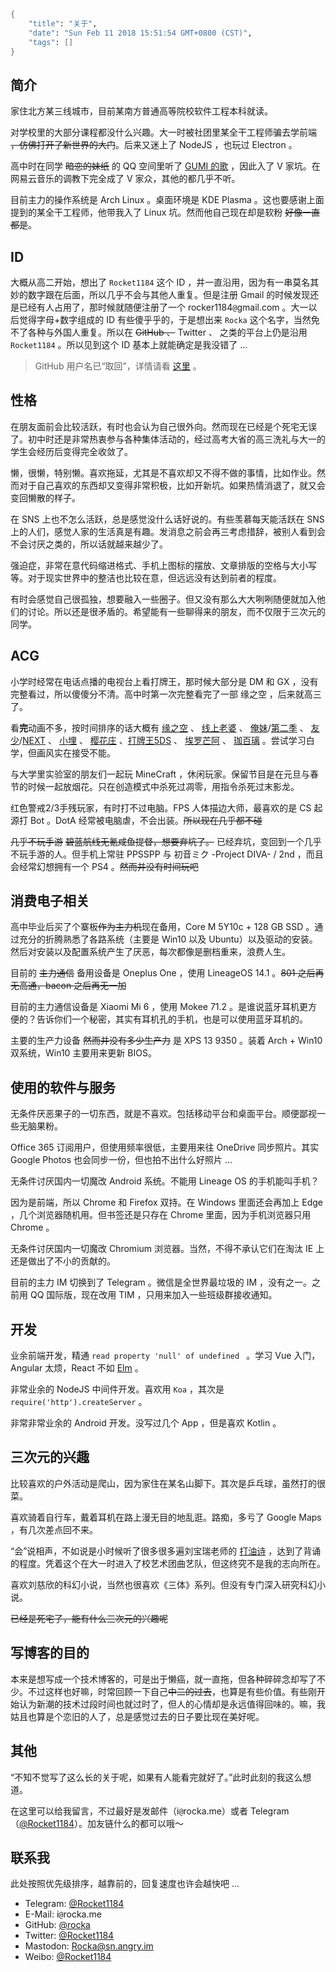 ```meta
{
    "title": "关于",
    "date": "Sun Feb 11 2018 15:51:54 GMT+0800 (CST)",
    "tags": []
}
```

## 简介

家住北方某三线城市，目前某南方普通高等院校软件工程本科就读。

对学校里的大部分课程都没什么兴趣。大一时被社团里某全干工程师骗去学前端 ~~，仿佛打开了新世界的大门~~。后来又迷上了 NodeJS ，也玩过 Electron 。

高中时在同学 ~~暗恋的妹纸~~ 的 QQ 空间里听了 [GUMI 的歌](https://www.bilibili.com/video/av769968) ，因此入了 V 家坑。在网易云音乐的调教下完全成了 V 家众，其他的都几乎不听。

目前主力的操作系统是 Arch Linux 。桌面环境是 KDE Plasma 。这也要感谢上面提到的某全干工程师，他带我入了 Linux 坑。然而他自己现在却是软粉 ~~好像一直都是~~。

## ID

大概从高二开始，想出了 `Rocket1184` 这个 ID ，并一直沿用，因为有一串莫名其妙的数字跟在后面，所以几乎不会与其他人重复。但是注册 Gmail 的时候发现还是已经有人占用了，那时候就随便注册了一个 rocker1184`@`gmail.com 。大一以后觉得字母+数字组成的 ID 有些傻乎乎的，于是想出来 `Rocka` 这个名字，当然免不了各种与外国人重复。所以在 ~~GitHub 、~~ Twitter 、 之类的平台上仍是沿用 `Rocket1184` 。所以见到这个 ID 基本上就能确定是我没错了 ...

> GitHub 用户名已“取回”，详情请看 [这里](https://rocka.me/article/release-an-inactive-username-on-github) 。

## 性格

在朋友面前会比较活跃，有时也会认为自己很外向。然而现在已经是个死宅无误了。初中时还是非常热衷参与各种集体活动的，经过高考大省的高三洗礼与大一的学生会经历后变得完全收敛了。

懒，很懒，特别懒。喜欢拖延，尤其是不喜欢却又不得不做的事情，比如作业。然而对于自己喜欢的东西却又变得非常积极，比如开新坑。如果热情消退了，就又会变回懒散的样子。

在 SNS 上也不怎么活跃，总是感觉没什么话好说的。有些羡慕每天能活跃在 SNS 上的人们，感觉人家的生活真是有趣。发消息之前会再三考虑措辞，被别人看到会不会讨厌之类的，所以话就越来越少了。

强迫症，非常在意代码缩进格式、手机上图标的摆放、文章排版的空格与大小写等。对于现实世界中的整洁也比较在意，但远远没有达到前者的程度。

有时会感觉自己很孤独，想要融入一些圈子。但又没有那么大大咧咧随便就加入他们的讨论。所以还是很矛盾的。希望能有一些聊得来的朋友，而不仅限于三次元的同学。

## ACG

小学时经常在电话点播的电视台上看打牌王，那时候大部分是 DM 和 GX ，没有完整看过，所以傻傻分不清。高中时第一次完整看完了一部 缘之空 ，后来就高三了。

看**完**动画不多，按时间排序的话大概有 [缘之空](https://movie.douban.com/subject/4848114/) 、 [线上老婆](https://bangumi.bilibili.com/anime/3495) 、 [俺妹](https://bangumi.bilibili.com/anime/2660)/[第二季](https://bangumi.bilibili.com/anime/2661) 、 [友少](https://bangumi.bilibili.com/anime/415)/[NEXT](https://bangumi.bilibili.com/anime/416) 、 [小埋](https://bangumi.bilibili.com/anime/2580) 、 [樱花庄](https://bangumi.bilibili.com/anime/687) 、[打牌王5DS](https://bangumi.bilibili.com/anime/1717) 、 [埃罗芒阿](https://bangumi.bilibili.com/anime/5997)  、 [珈百璃](https://bangumi.bilibili.com/anime/5793) 。尝试学习白学，但画风实在接受不能。

与大学里实验室的朋友们一起玩 MineCraft ，休闲玩家。保留节目是在元旦与春节的时候一起放烟花。只在创造模式中杀死过凋零，用指令杀死过末影龙。

红色警戒2/3手残玩家，有时打不过电脑。FPS 人体描边大师，最喜欢的是 CS 起源打 Bot 。DotA 经常被电脑虐，不会出装。~~所以现在几乎都不碰~~

~~几乎不玩手游~~ ~~碧蓝航线无氪咸鱼提督，想要弃坑了。~~ 已经弃坑，变回到一个几乎不玩手游的人。但手机上常驻 PPSSPP 与 初音ミク -Project DIVA- / 2nd ，而且会经常幻想拥有一个 PS4 。~~然而并没有时间玩吧~~

## 消费电子相关

高中毕业后买了个寨板~~作为主力机~~现在备用，Core M 5Y10c + 128 GB SSD 。通过充分的折腾熟悉了各路系统（主要是 Win10 以及 Ubuntu）以及驱动的安装。然后对安装以及配置系统产生了厌恶，每次都像是删档重来，浪费人生。

目前的 ~~主力通信~~ 备用设备是 Oneplus One ，使用 LineageOS 14.1 。~~801 之后再无高通，bacon 之后再无一加~~

目前的主力通信设备是 Xiaomi Mi 6 ，使用 Mokee 71.2 。是谁说蓝牙耳机更方便的？告诉你们一个秘密，其实有耳机孔的手机，也是可以使用蓝牙耳机的。

主要的生产力设备 ~~然而并没有多少生产力~~ 是 XPS 13 9350 。装着 Arch + Win10 双系统，Win10 主要用来更新 BIOS。

## 使用的软件与服务

无条件厌恶果子的一切东西，就是不喜欢。包括移动平台和桌面平台。顺便鄙视一些无脑果粉。

Office 365 订阅用户，但使用频率很低，主要用来往 OneDrive 同步照片。其实 Google Photos 也会同步一份，但也拍不出什么好照片 ...

无条件讨厌国内一切魔改 Android 系统。不能用 Lineage OS 的手机能叫手机？

因为是前端，所以 Chrome 和 Firefox 双持。在 Windows 里面还会再加上 Edge ，几个浏览器随机用。但书签还是只存在 Chrome 里面，因为手机浏览器只用 Chrome 。

无条件讨厌国内一切魔改 Chromium 浏览器。当然，不得不承认它们在淘汰 IE 上还是做出了不小的贡献的。

目前的主力 IM 切换到了 Telegram 。微信是全世界最垃圾的 IM ，没有之一。之前用 QQ 国际版，现在改用 TIM ，只用来加入一些班级群接收通知。

## 开发

业余前端开发，精通 `read property 'null' of undefined ` 。学习 Vue 入门， Angular 太烦，React 不如 [Elm](http://elm-lang.org) 。

非常业余的 NodeJS 中间件开发。喜欢用 `Koa` ，其次是 `require('http').createServer` 。

非常非常业余的 Android 开发。没写过几个 App ，但是喜欢 Kotlin 。

## 三次元的兴趣

比较喜欢的户外活动是爬山，因为家住在某名山脚下。其次是乒乓球，虽然打的很菜。

喜欢骑着自行车，戴着耳机在路上漫无目的地乱逛。路痴，多亏了 Google Maps ，有几次差点回不来。

“会”说相声，不如说是小时候听了很多很多遍刘宝瑞老师的 [打油诗](https://music.163.com/#/song?id=131584) ，达到了背诵的程度。凭着这个在大一时进入了校艺术团曲艺队，但这终究不是我的志向所在。

喜欢刘慈欣的科幻小说，当然也很喜欢《三体》系列。但没有专门深入研究科幻小说。

~~已经是死宅了，能有什么三次元的兴趣呢~~

## 写博客的目的

本来是想写成一个技术博客的，可是出于懒癌，就一直拖，但各种碎碎念却写了不少。不过这样也好嘛，时常回顾一下自己~~中二的过去~~，也算是有些价值。有些刚开始认为新潮的技术过段时间也就过时了，但人的心情却是永远值得回味的。嘛，我姑且也算是个恋旧的人了，总是感觉过去的日子要比现在美好呢。

## 其他

“不知不觉写了这么长的关于呢，如果有人能看完就好了。”此时此刻的我这么想道。

在这里可以给我留言，不过最好是发邮件（i`@`rocka.me）或者 Telegram （[@Rocket1184](https://t.me/rocket1184)）。加友链什么的都可以哦～

## 联系我

此处按照优先级排序，越靠前的，回复速度也许会越快吧 ...

- Telegram: [@Rocket1184](https://t.me/rocket1184)
- E-Mail: i`@`rocka.me
- GitHub: [@rocka](https://github.com/rocka)
- Twitter: [@Rocket1184](https://twitter.com/rocket1184)
- Mastodon: [Rocka@sn.angry.im](https://sn.angry.im/@Rocka)
- Weibo: [@Rocket1184](https://weibo.com/u/2353697613)
